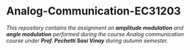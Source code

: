 # Analog-Communication-EC31203

*This repository contains the assignment on **amplitude modulation** and **angle modulation** performed during the course Analog communication course under **Prof. Pechetti Sasi Vinay** during autumn semester.*
